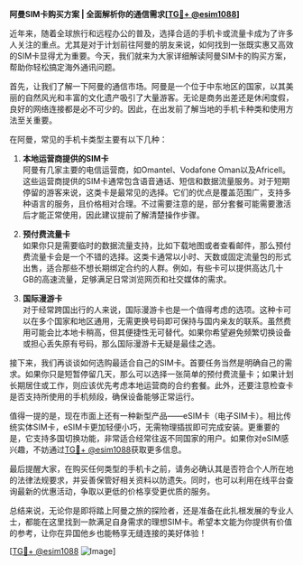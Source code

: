 **阿曼SIM卡购买方案 | 全面解析你的通信需求[[TG💪+ @esim1088](https://t.me/s/esim1088)]**

近年来，随着全球旅行和远程办公的普及，选择合适的手机卡或流量卡成为了许多人关注的重点。尤其是对于计划前往阿曼的朋友来说，如何找到一张既实惠又高效的SIM卡显得尤为重要。今天，我们就来为大家详细解读阿曼SIM卡的购买方案，帮助你轻松搞定海外通讯问题。

首先，让我们了解一下阿曼的通信市场。阿曼是一个位于中东地区的国家，以其美丽的自然风光和丰富的文化遗产吸引了大量游客。无论是商务出差还是休闲度假，良好的网络连接都是必不可少的。因此，在出发前了解当地的手机卡种类和使用方法至关重要。

在阿曼，常见的手机卡类型主要有以下几种：

1. **本地运营商提供的SIM卡**  
   阿曼有几家主要的电信运营商，如Omantel、Vodafone Oman以及Africell。这些运营商提供的SIM卡通常包含语音通话、短信和数据流量服务。对于短期停留的游客来说，这类卡是最常见的选择。它们的优点是覆盖范围广，支持多种语言的服务，且价格相对合理。不过需要注意的是，部分套餐可能需要激活后才能正常使用，因此建议提前了解清楚操作步骤。

2. **预付费流量卡**  
   如果你只是需要临时的数据流量支持，比如下载地图或者查看邮件，那么预付费流量卡会是一个不错的选择。这类卡通常以小时、天数或固定流量包的形式出售，适合那些不想长期绑定合约的人群。例如，有些卡可以提供高达几十GB的高速流量，足够满足日常浏览网页和社交媒体的需求。

3. **国际漫游卡**  
   对于经常跨国出行的人来说，国际漫游卡也是一个值得考虑的选项。这种卡可以在多个国家和地区通用，无需更换号码即可保持与国内亲友的联系。虽然费用可能会比本地卡稍高，但其便捷性无可替代。如果你希望避免频繁切换设备或担心丢失原有号码，那么国际漫游卡无疑是最佳之选。

接下来，我们再谈谈如何选购最适合自己的SIM卡。首要任务当然是明确自己的需求。如果你只是短暂停留几天，那么可以选择一张简单的预付费流量卡；如果计划长期居住或工作，则应该优先考虑本地运营商的合约套餐。此外，还要注意检查卡是否支持所使用的手机频段，确保设备能够正常运行。

值得一提的是，现在市面上还有一种新型产品——eSIM卡（电子SIM卡）。相比传统实体SIM卡，eSIM卡更加轻便小巧，无需物理插拔即可完成安装。更重要的是，它支持多国切换功能，非常适合经常往返不同国家的用户。如果你对eSIM感兴趣，不妨通过[TG💪+ @esim1088](https://t.me/s/esim1088)获取更多信息。

最后提醒大家，在购买任何类型的手机卡之前，请务必确认其是否符合个人所在地的法律法规要求，并妥善保管好相关资料以防遗失。同时，也可以利用在线平台查询最新的优惠活动，争取以更低的价格享受更优质的服务。

总结来说，无论你是即将踏上阿曼之旅的探险者，还是准备在此扎根发展的专业人士，都能在这里找到一款满足自身需求的理想SIM卡。希望本文能为你提供有价值的参考，让你在异国他乡也能畅享无缝连接的美好体验！  

[[TG💪+ @esim1088](https://t.me/s/esim1088) ![Image](https://i.postimg.cc/4NQfJmqS/Snipaste-2025-05-13-00-14-12.png)]